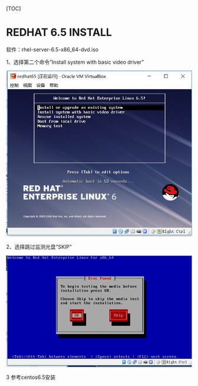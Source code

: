 [TOC]

# REDHAT 6.5 INSTALL





软件：rhel-server-6.5-x86_64-dvd.iso

1、选择第二个命令”Install system with basic video driver"

![img](../img_src/19ee3eb81d0844a3b28be7ba1ec7efbe/clipboard.png)

2、选择跳过监测光盘“SKIP”

![img](../img_src/7e423168392d465aad278f292fc52dd6/clipboard.png)

 

3 参考centos6.5安装